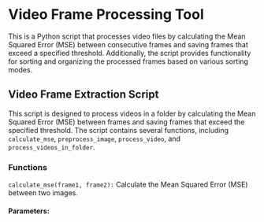 # Video Frame Processing Tool

This is a Python script that processes video files by calculating the Mean Squared Error (MSE) between consecutive frames and saving frames that exceed a specified threshold. Additionally, the script provides functionality for sorting and organizing the processed frames based on various sorting modes.

## Video Frame Extraction Script

This script is designed to process videos in a folder by calculating the Mean Squared Error (MSE) between frames and saving frames that exceed the specified threshold. The script contains several functions, including `calculate_mse`, `preprocess_image`, `process_video`, and `process_videos_in_folder`.

### Functions

`calculate_mse(frame1, frame2):`
Calculate the Mean Squared Error (MSE) between two images.

#### Parameters:

